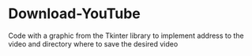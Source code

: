 # Download-YouTube
Code with a graphic from the Tkinter library to implement address to the video and directory where to save the desired video
